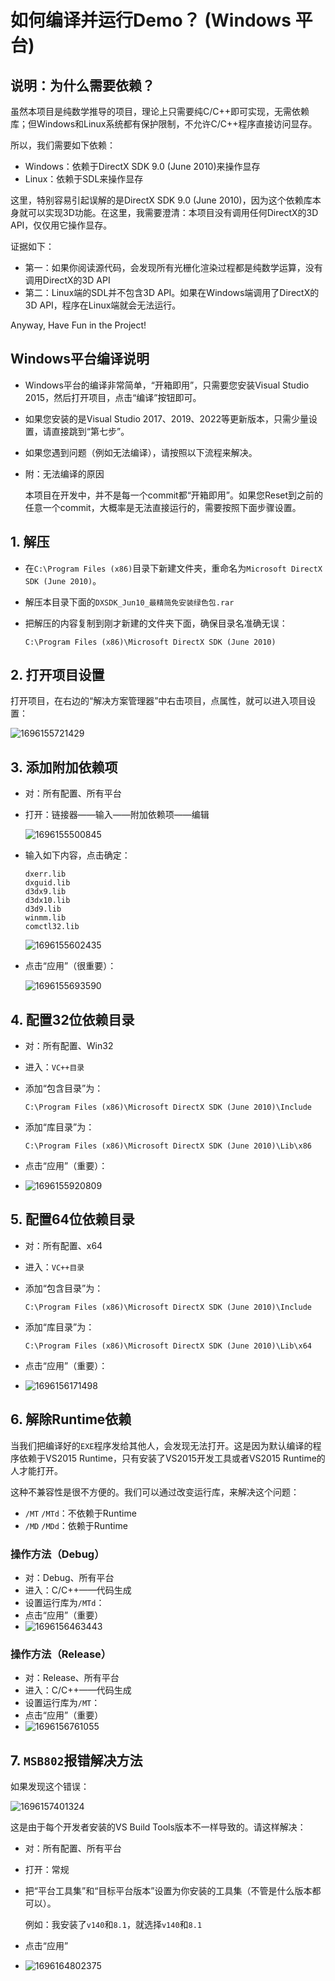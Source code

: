 # 如何编译并运行Demo？ (Windows 平台)

## 说明：为什么需要依赖？

虽然本项目是纯数学推导的项目，理论上只需要纯C/C++即可实现，无需依赖库；但Windows和Linux系统都有保护限制，不允许C/C++程序直接访问显存。

所以，我们需要如下依赖：

- Windows：依赖于DirectX SDK 9.0 (June 2010)来操作显存
- Linux：依赖于SDL来操作显存

这里，特别容易引起误解的是DirectX SDK 9.0 (June 2010)，因为这个依赖库本身就可以实现3D功能。在这里，我需要澄清：本项目没有调用任何DirectX的3D API，仅仅用它操作显存。

证据如下：

- 第一：如果你阅读源代码，会发现所有光栅化渲染过程都是纯数学运算，没有调用DirectX的3D API
- 第二：Linux端的SDL并不包含3D API。如果在Windows端调用了DirectX的3D API，程序在Linux端就会无法运行。

Anyway, Have Fun in the Project!

## Windows平台编译说明

- Windows平台的编译非常简单，“开箱即用”，只需要您安装Visual Studio 2015，然后打开项目，点击“编译”按钮即可。

- 如果您安装的是Visual Studio 2017、2019、2022等更新版本，只需少量设置，请直接跳到“第七步”。

- 如果您遇到问题（例如无法编译），请按照以下流程来解决。

- 附：无法编译的原因

  本项目在开发中，并不是每一个commit都“开箱即用”。如果您Reset到之前的任意一个commit，大概率是无法直接运行的，需要按照下面步骤设置。

## 1. 解压

- 在`C:\Program Files (x86)`目录下新建文件夹，重命名为`Microsoft DirectX SDK (June 2010)`。

- 解压本目录下面的`DXSDK_Jun10_最精简免安装绿色包.rar`

- 把解压的内容复制到刚才新建的文件夹下面，确保目录名准确无误：

  `C:\Program Files (x86)\Microsoft DirectX SDK (June 2010)`

## 2. 打开项目设置

打开项目，在右边的“解决方案管理器”中右击项目，点属性，就可以进入项目设置：

![1696155721429](ConfigurationDocument.assets/1696155721429.png)

## 3. 添加附加依赖项

- 对：所有配置、所有平台

- 打开：链接器——输入——附加依赖项——编辑

  ![1696155500845](ConfigurationDocument.assets/1696155500845.png)

- 输入如下内容，点击确定：

  ```
  dxerr.lib
  dxguid.lib
  d3dx9.lib
  d3dx10.lib
  d3d9.lib
  winmm.lib
  comctl32.lib
  ```

  ![1696155602435](ConfigurationDocument.assets/1696155602435.png)

- 点击“应用”（很重要）：

  ![1696155693590](ConfigurationDocument.assets/1696155693590.png)

## 4. 配置32位依赖目录

- 对：所有配置、Win32

- 进入：`VC++目录`

- 添加“包含目录”为：

  ```
  C:\Program Files (x86)\Microsoft DirectX SDK (June 2010)\Include
  ```

- 添加“库目录”为：

  ```
  C:\Program Files (x86)\Microsoft DirectX SDK (June 2010)\Lib\x86
  ```

- 点击“应用”（重要）：

- ![1696155920809](ConfigurationDocument.assets/1696155920809.png)

## 5. 配置64位依赖目录

- 对：所有配置、x64

- 进入：`VC++目录`

- 添加“包含目录”为：

  ```
  C:\Program Files (x86)\Microsoft DirectX SDK (June 2010)\Include
  ```

- 添加“库目录”为：

  ```
  C:\Program Files (x86)\Microsoft DirectX SDK (June 2010)\Lib\x64
  ```

- 点击“应用”（重要）：

- ![1696156171498](ConfigurationDocument.assets/1696156171498.png)

## 6. 解除Runtime依赖

当我们把编译好的`EXE`程序发给其他人，会发现无法打开。这是因为默认编译的程序依赖于VS2015 Runtime，只有安装了VS2015开发工具或者VS2015 Runtime的人才能打开。

这种不兼容性是很不方便的。我们可以通过改变运行库，来解决这个问题：

- `/MT` `/MTd`：不依赖于Runtime
- `/MD` `/MDd`：依赖于Runtime

### 操作方法（Debug）

- 对：Debug、所有平台
- 进入：C/C++——代码生成
- 设置运行库为`/MTd`：
- 点击“应用”（重要）
- ![1696156463443](ConfigurationDocument.assets/1696156463443.png)

### 操作方法（Release）

- 对：Release、所有平台
- 进入：C/C++——代码生成
- 设置运行库为`/MT`：
- 点击“应用”（重要）
- ![1696156761055](ConfigurationDocument.assets/1696156761055.png)

## 7. `MSB802`报错解决方法

如果发现这个错误：

![1696157401324](ConfigurationDocument.assets/1696157401324.png)

这是由于每个开发者安装的VS Build Tools版本不一样导致的。请这样解决：

- 对：所有配置、所有平台

- 打开：常规

- 把“平台工具集”和“目标平台版本”设置为你安装的工具集（不管是什么版本都可以）。

  例如：我安装了`v140`和`8.1`，就选择`v140`和`8.1`

- 点击“应用”

- ![1696164802375](ConfigurationDocument.assets/1696164802375.png)